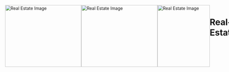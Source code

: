 <div style="display: flex;">
<img width="249" height="202" alt="Real Estate Image" src="https://user-images.githubusercontent.com/93730629/219793572-19e5bd19-0cf4-49e2-ad2c-d7fd56739883.png">
<img width="249" height="202" alt="Real Estate Image" src="https://github.com/DinBoy5/Real-Estate/assets/93730629/3530f903-dd03-458d-953f-b04f803bbea0">
<img width="171" height="202" alt="Real Estate Image" src="https://user-images.githubusercontent.com/93730629/219793577-7eef94b7-a763-4c0d-adc0-4c67278882f1.png">

# Real-Estate

I completed a real estate landing page project.<br>
Using Flexbox, positions, and media queries, I ensured an eye-catching layout that works well on desktop and mobile.<br>
I'm proud of the visually appealing and user-friendly result.<br>
It boosted my confidence in front-end development, and I'm excited for more challenging projects ahead.

As I worked on the project, I realized that I needed to make sure that the page looked great on both desktop and mobile devices, so I used media queries to adjust the layout and font size based on the screen size.<br>
I also made sure to test the page on various devices to ensure that it looked good on all of them.

Overall, I am very happy with how the landing page turned out.<br>
It is visually appealing and easy to navigate, and I think it will be a great asset to the real estate company.<br>
Working on this project has given me a lot of confidence in my front-end development skills, and I look forward to taking on more challenging projects in the future.
